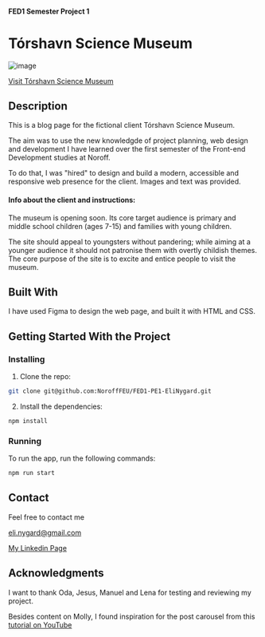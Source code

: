 #### FED1 Semester Project 1
# Tórshavn Science Museum

![image](https://i.ibb.co/KzVC9jf/Skjermbilde-2024-05-29-092411.png)

[Visit Tórshavn Science Museum](https://norofffeu.github.io/FED1-PE1-EliNygard/index.html)

## Description
This is a blog page for the fictional client Tórshavn Science Museum. 

The aim was to use the new knowledgde of project planning, web design and development I have learned over the first semester of the Front-end Development studies at Noroff.

To do that, I was "hired" to design and build a modern, accessible and responsive web presence for the client. Images and text was provided. 

#### Info about the client and instructions:
The museum is opening soon. Its core target audience is primary and middle school children (ages 7-15) and families with young children.

The site should appeal to youngsters without pandering; while aiming at a younger audience it should not patronise them with overtly childish themes. The core purpose of the site is to excite and entice people to visit the museum.

## Built With
I have used Figma to design the web page, and built it with HTML and CSS.


## Getting Started With the Project

### Installing

1. Clone the repo:

```bash
git clone git@github.com:NoroffFEU/FED1-PE1-EliNygard.git
```

2. Install the dependencies:

```
npm install
```

### Running

To run the app, run the following commands:

```bash
npm run start
```

## Contact
Feel free to contact me

eli.nygard@gmail.com

[My Linkedin Page](https://www.linkedin.com/in/eli-nyg%C3%A5rd/)

## Acknowledgments
I want to thank Oda, Jesus, Manuel and Lena for testing and reviewing my project.

Besides content on Molly, I found inspiration for the post carousel from this [tutorial on YouTube](https://www.youtube.com/watch?v=749ta0nvj8s&t=3s)
